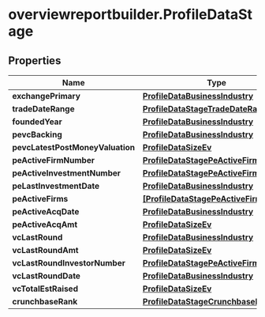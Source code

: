 # overviewreportbuilder.ProfileDataStage

## Properties

Name | Type | Description | Notes
------------ | ------------- | ------------- | -------------
**exchangePrimary** | [**ProfileDataBusinessIndustry**](ProfileDataBusinessIndustry.md) |  | 
**tradeDateRange** | [**ProfileDataStageTradeDateRange**](ProfileDataStageTradeDateRange.md) |  | 
**foundedYear** | [**ProfileDataBusinessIndustry**](ProfileDataBusinessIndustry.md) |  | 
**pevcBacking** | [**ProfileDataBusinessIndustry**](ProfileDataBusinessIndustry.md) |  | 
**pevcLatestPostMoneyValuation** | [**ProfileDataSizeEv**](ProfileDataSizeEv.md) |  | [optional] 
**peActiveFirmNumber** | [**ProfileDataStagePeActiveFirmNumber**](ProfileDataStagePeActiveFirmNumber.md) |  | [optional] 
**peActiveInvestmentNumber** | [**ProfileDataStagePeActiveFirmNumber**](ProfileDataStagePeActiveFirmNumber.md) |  | [optional] 
**peLastInvestmentDate** | [**ProfileDataBusinessIndustry**](ProfileDataBusinessIndustry.md) |  | [optional] 
**peActiveFirms** | [**[ProfileDataStagePeActiveFirms]**](ProfileDataStagePeActiveFirms.md) |  | [optional] 
**peActiveAcqDate** | [**ProfileDataBusinessIndustry**](ProfileDataBusinessIndustry.md) |  | [optional] 
**peActiveAcqAmt** | [**ProfileDataSizeEv**](ProfileDataSizeEv.md) |  | [optional] 
**vcLastRound** | [**ProfileDataBusinessIndustry**](ProfileDataBusinessIndustry.md) |  | [optional] 
**vcLastRoundAmt** | [**ProfileDataSizeEv**](ProfileDataSizeEv.md) |  | [optional] 
**vcLastRoundInvestorNumber** | [**ProfileDataStagePeActiveFirmNumber**](ProfileDataStagePeActiveFirmNumber.md) |  | [optional] 
**vcLastRoundDate** | [**ProfileDataBusinessIndustry**](ProfileDataBusinessIndustry.md) |  | [optional] 
**vcTotalEstRaised** | [**ProfileDataSizeEv**](ProfileDataSizeEv.md) |  | [optional] 
**crunchbaseRank** | [**ProfileDataStageCrunchbaseRank**](ProfileDataStageCrunchbaseRank.md) |  | [optional] 


